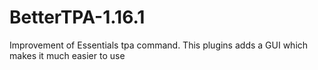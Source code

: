 # BetterTPA-1.16.1
Improvement of Essentials tpa command. This plugins adds a GUI which makes it much easier to use 

